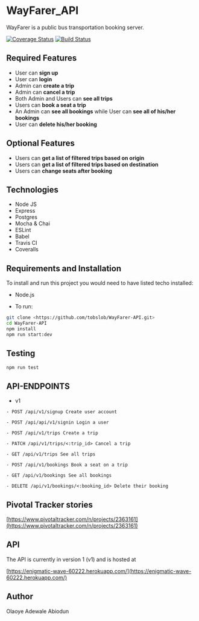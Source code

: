 # WayFarer_API
WayFarer is a public bus transportation booking server.

[![Coverage Status](https://coveralls.io/repos/github/dewaleolaoye/WayFarer-API/badge.svg?branch=develop)](https://coveralls.io/github/dewaleolaoye/WayFarer-API?branch=develop)
[![Build Status](https://travis-ci.org/dewaleolaoye/WayFarer-API.svg?branch=develop)](https://travis-ci.org/dewaleolaoye/WayFarer-API)

## Required Features

- User can **sign up**
- User can **login**
- Admin can **create a trip**
- Admin can **cancel a trip**
- Both Admin and Users can **see all trips**
- Users can **book a seat a trip**
- An Admin can **see all bookings** while User can **see all of his/her bookings**
- User can **delete his/her booking**

## Optional Features

- Users can **get a list of filtered trips based on origin**
- Users can **get a list of filtered trips based on destination**
- Users can **change seats after booking**

## Technologies

- Node JS
- Express
- Postgres
- Mocha & Chai
- ESLint
- Babel
- Travis CI
- Coveralls

## Requirements and Installation

To install and run this project you would need to have listed techo installed:

- Node.js

- To run:

```sh
git clone <https://github.com/tobslob/WayFarer-API.git>
cd WayFarer-API
npm install
npm run start:dev
```

## Testing

```sh
npm run test
```

## API-ENDPOINTS

- v1

`- POST /api/v1/signup Create user account`

`- POST /api/api/v1/signin Login a user`

`- POST /api/v1/trips Create a trip`

`- PATCH /api/v1/trips/<:trip_id> Cancel a trip`

`- GET /api/v1/trips See all trips`

`- POST /api/v1/bookings Book a seat on a trip`

`- GET /api/v1/bookings See all bookings`

`- DELETE /api/v1/bookings/<:booking_id> Delete their booking`

## Pivotal Tracker stories

[https://www.pivotaltracker.com/n/projects/2363161](https://www.pivotaltracker.com/n/projects/2363161)

## API

The API is currently in version 1 (v1) and is hosted at

[https://enigmatic-wave-60222.herokuapp.com/](https://enigmatic-wave-60222.herokuapp.com/)

## Author

Olaoye Adewale Abiodun
